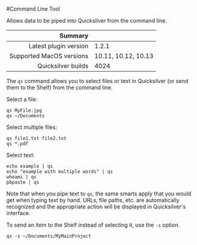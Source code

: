 #Command Line Tool

Allows data to be piped into Quicksilver from the command line.

 Summary                  | &nbsp; 
-------------------------:|:--------------------
 Latest plugin version    | 1.2.1
 Supported MacOS versions | 10.11, 10.12, 10.13
 Quicksilver builds       | 4024


The `qs` command allows you to select files or text in Quicksilver (or send
them to the Shelf) from the command line.

Select a file:

    
    
    qs MyFile.jpg
    qs ~/Documents
    

Select multiple files:

    
    
    qs file1.txt file2.txt
    qs *.pdf
    

Select text:

    
    
    echo example | qs
    echo "example with multiple words" | qs
    whoami | qs
    pbpaste | qs
    

Note that when you pipe text to `qs`, the same smarts apply that you would get
when typing text by hand. URLs, file paths, etc. are automatically recognized
and the appropriate action will be displayed in Quicksilver's interface.

To send an item to the Shelf instead of selecting it, use the `-s` option.

    
    
    qs -s ~/Documents/MyMainProject